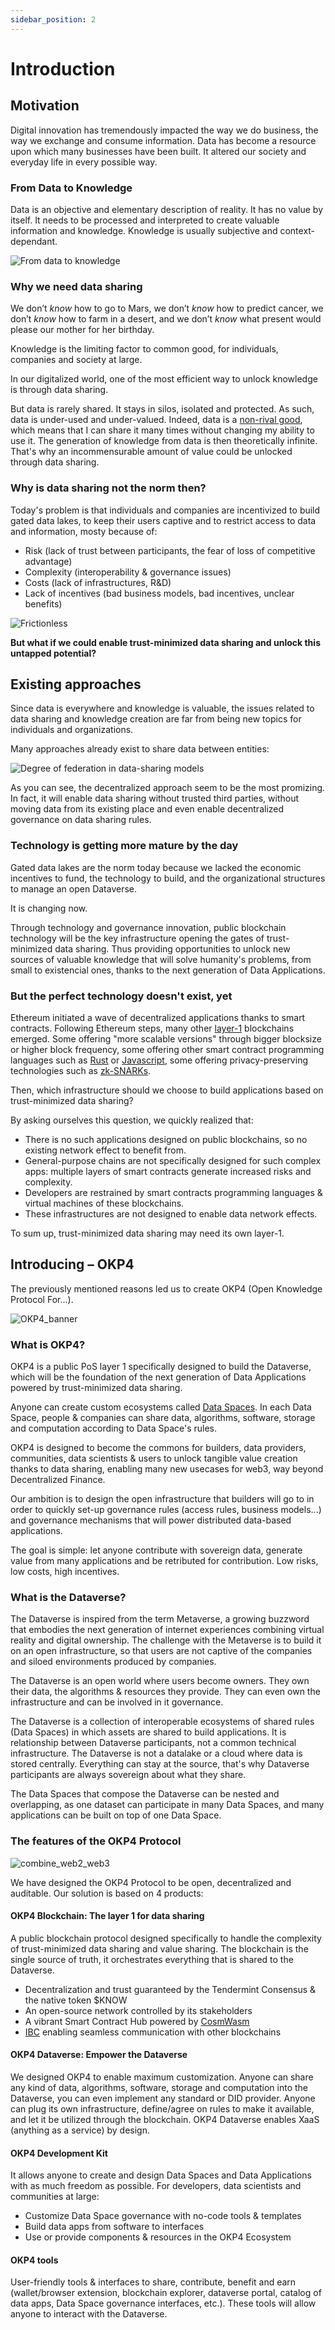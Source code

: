 ```yaml
---
sidebar_position: 2
---
```


# Introduction

## Motivation

Digital innovation has tremendously impacted the way we do business, the way we exchange and consume information. Data has become a resource upon which many businesses have been built. It altered our society and everyday life in every possible way.

### From Data to Knowledge

Data is an objective and elementary description of reality. It has no value by itself. It needs to be processed and interpreted to create valuable information and knowledge. Knowledge is usually subjective and context-dependant.

![From data to knowledge](/img/content/whitepaper/Data_to_Knowledge.png)

### Why we need data sharing

We don’t *know* how to go to Mars, we don’t *know* how to predict cancer, we don’t *know* how to farm in a desert, and we don’t *know* what present would please our mother for her birthday.

Knowledge is the limiting factor to common good, for individuals, companies and society at large.

In our digitalized world, one of the most efficient way to unlock knowledge is through data sharing.

But data is rarely shared. It stays in silos, isolated and protected. As such, data is under-used and under-valued. Indeed, data is a [non-rival good](https://en.wikipedia.org/wiki/Rivalry_(economics)), which means that I can share it many times without changing my ability to use it. The generation of knowledge from data is then theoretically infinite. That's why an incommensurable amount of value could be unlocked through data sharing.

### Why is data sharing not the norm then?

Today's problem is that individuals and companies are incentivized to build gated data lakes, to keep their users captive and to restrict access to data and information, mosty because of:

- Risk (lack of trust between participants, the fear of loss of competitive advantage)
- Complexity (interoperability & governance issues)
- Costs (lack of infrastructures, R&D)
- Lack of incentives (bad business models, bad incentives, unclear benefits)

![Frictionless](/img/content/whitepaper/frictionless.png)

**But what if we could enable trust-minimized data sharing and unlock this untapped potential?**

## Existing approaches

Since data is everywhere and knowledge is valuable, the issues related to data sharing and knowledge creation are far from being new topics for individuals and organizations.

Many approaches already exist to share data between entities:

![Degree of federation in data-sharing models](/img/content/whitepaper/degree_of_federation.png)

As you can see, the decentralized approach seem to be the most promizing. In fact, it will enable data sharing without trusted third parties, without moving data from its existing place and even enable decentralized governance on data sharing rules.

### Technology is getting more mature by the day

Gated data lakes are the norm today because we lacked the economic incentives to fund, the technology to build, and the organizational structures to manage an open Dataverse.

It is changing now.

Through technology and governance innovation, public blockchain technology will be the key infrastructure opening the gates of trust-minimized data sharing. Thus providing opportunities to unlock new sources of valuable knowledge that will solve humanity's problems, from small to existencial ones, thanks to the next generation of Data Applications.

### But the perfect technology doesn't exist, yet

Ethereum initiated a wave of decentralized applications thanks to smart contracts.
Following Ethereum steps, many other [layer-1](https://academy.binance.com/en/articles/what-is-layer-1-in-blockchain) blockchains emerged. Some offering "more scalable versions" through bigger blocksize or higher block frequency, some offering other smart contract programming languages such as [Rust](https://docs.solana.com/developing/on-chain-programs/developing-rust) or [Javascript](https://agoric.com/documentation/guides/js-programming/), some offering privacy-preserving technologies such as [zk-SNARKs](https://z.cash/technology/zksnarks/).

Then, which infrastructure should we choose to build applications based on trust-minimized data sharing?

By asking ourselves this question, we quickly realized that:

- There is no such applications designed on public blockchains, so no existing network effect to benefit from.
- General-purpose chains are not specifically designed for such complex apps: multiple layers of smart contracts generate increased risks and complexity.
- Developers are restrained by smart contracts programming languages & virtual machines of these blockchains.
- These infrastructures are not designed to enable data network effects.

To sum up, trust-minimized data sharing may need its own layer-1.

## Introducing – OKP4

The previously mentioned reasons led us to create OKP4 (Open Knowledge Protocol For...).

![OKP4_banner](/img/content/banner_okp4.png)

### What is OKP4?

OKP4 is a public PoS layer 1 specifically designed to build the Dataverse, which will be the foundation of the next generation of Data Applications powered by trust-minimized data sharing.

Anyone can create custom ecosystems called [Data Spaces](https://gaia-x.eu/what-is-gaia-x/core-elements/data-spaces/). In each Data Space, people & companies can share data, algorithms, software, storage and computation according to Data Space's rules.

OKP4 is designed to become the commons for builders, data providers, communities, data scientists & users to unlock tangible value creation thanks to data sharing, enabling many new usecases for web3, way beyond Decentralized Finance.

Our ambition is to design the open infrastructure that builders will go to in order to quickly set-up governance rules (access rules, business models...) and governance mechanisms that will power distributed data-based applications.

The goal is simple: let anyone contribute with sovereign data, generate value from many applications and be retributed for contribution.
Low risks, low costs, high incentives.

### What is the Dataverse?

The Dataverse is inspired from the term Metaverse, a growing buzzword that embodies the next generation of internet experiences combining virtual reality and digital ownership. The challenge with the Metaverse is to build it on an open infrastructure, so that users are not captive of the companies and siloed environments produced by companies.

The Dataverse is an open world where users become owners. They own their data, the algorithms & resources they provide. They can even own the infrastructure and can be involved in it governance.

The Dataverse is a collection of interoperable ecosystems of shared rules (Data Spaces) in which assets are shared to build applications.
It is relationship between Dataverse participants, not a common technical infrastructure. The Dataverse is not a datalake or a cloud where data is stored centrally. Everything can stay at the source, that's why Dataverse participants are always sovereign about what they share.

The Data Spaces that compose the Dataverse can be nested and overlapping, as one dataset can participate in many Data Spaces, and many applications can be built on top of one Data Space.

### The features of the OKP4 Protocol

![combine_web2_web3](/img/content/whitepaper/combine_web2_web3.png)

We have designed the OKP4 Protocol to be open, decentralized and auditable. Our solution is based on 4 products:

#### **OKP4 Blockchain**: The layer 1 for data sharing

A public blockchain protocol designed specifically to handle the complexity of trust-minimized data sharing and value sharing.
The blockchain is the single source of truth, it orchestrates everything that is shared to the Dataverse.

- Decentralization and trust guaranteed by the Tendermint Consensus & the native token $KNOW
- An open-source network controlled by its stakeholders
- A vibrant Smart Contract Hub powered by [CosmWasm](https://cosmwasm.com/)
- [IBC](https://ibcprotocol.org/) enabling seamless communication with other blockchains

#### **OKP4 Dataverse**: Empower the Dataverse

We designed OKP4 to enable maximum customization. Anyone can share any kind of data, algorithms, software, storage and computation into the Dataverse, you can even implement any standard or DID provider. Anyone can plug its own infrastructure, define/agree on rules to make it available, and let it be utilized through the blockchain. OKP4 Dataverse enables XaaS (anything as a service) by design.

#### **OKP4 Development Kit**

It allows anyone to create and design Data Spaces and Data Applications with as much freedom as possible. For developers, data scientists and communities at large:

- Customize Data Space governance with no-code tools & templates
- Build data apps from software to interfaces
- Use or provide components & resources in the OKP4 Ecosystem

#### **OKP4 tools**

User-friendly tools & interfaces to share, contribute, benefit and earn (wallet/browser extension, blockchain explorer, dataverse portal, catalog of data apps, Data Space governance interfaces, etc.). These tools will allow anyone to interact with the Dataverse.
